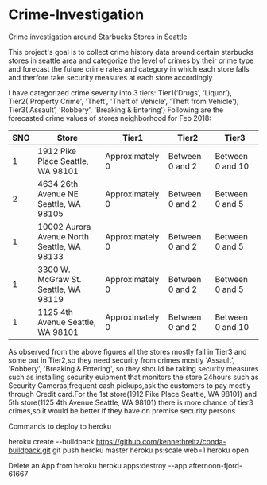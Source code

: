 # Crime-Investigation

Crime investigation around Starbucks Stores in Seattle

This project's goal is to collect crime history data around certain starbucks stores in seattle area and categorize the level of crimes by their crime type and forecast the future crime rates and category in which each store falls and therfore take security measures at each store accordingly 


I have categorized crime severity into 3 tiers: Tier1(‘Drugs’, ‘Liquor’), Tier2('Property Crime',
'Theft', 'Theft of Vehicle', 'Theft from Vehicle'), Tier3('Assault’, 'Robbery', 'Breaking & Entering')
Following are the forecasted crime values of stores neighborhood for Feb 2018:


SNO | Store | Tier1 | Tier2 | Tier3 | 
--- | --- | --- | --- |--- |
1 | 1912 Pike Place Seattle, WA 98101 | Approximately 0 | Between 0 and 2 | Between 0 and 10 |
2 | 4634 26th Avenue NE Seattle, WA 98105 | Approximately 0 | Between 0 and 2 | Between 0 and 5 |
1 | 10002 Aurora Avenue North Seattle, WA 98133 | Approximately 0 | Between 0 and 2 | Between 0 and 5 |
1 | 3300 W. McGraw St. Seattle, WA 98119 | Approximately 0 | Between 0 and 2 | Between 0 and 5 |
1 | 1125 4th Avenue Seattle, WA 98101 | Approximately 0 | Between 0 and 2 | Between 0 and 10 |

As observed from the above figures all the stores mostly fall in Tier3 and some pat in Tier2,so they need
security from crimes mostly 'Assault’, 'Robbery', 'Breaking & Entering', so they should be taking security
measures such as installing security euipment that monitors the store 24hours such as Security
Cameras,frequent cash pickups,ask the customers to pay mostly through Credit card.For the 1st
store(1912 Pike Place Seattle, WA 98101) and 5th store(1125 4th Avenue Seattle, WA 98101) there is
more chance of tier3 crimes,so it would be better if they have on premise security persons





Commands to deploy to heroku

heroku create --buildpack https://github.com/kennethreitz/conda-buildpack.git
git push heroku master
heroku ps:scale web=1
heroku open

Delete an App from heroku
heroku apps:destroy --app afternoon-fjord-61667
